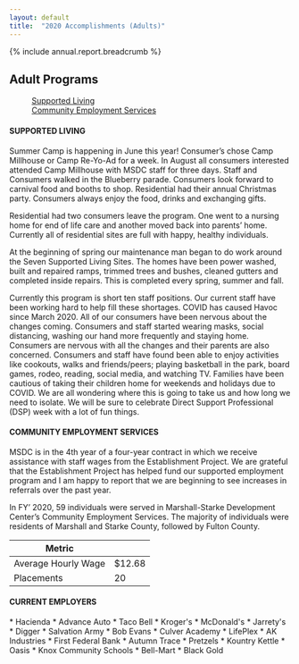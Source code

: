 ```yaml
---
layout: default
title:  "2020 Accomplishments (Adults)"
---
```

{% include annual.report.breadcrumb %}

## Adult Programs

<dl class="tabs pill">
  <dd><a href="#supported">Supported Living</a></dd>
  <dd><a href="#employment">Community Employment Services</a></dd>
</dl>

<h4 class="subheader" id="supported">SUPPORTED LIVING</h4>
Summer Camp is happening in June this year!  Consumer’s chose Camp Millhouse or Camp Re-Yo-Ad for a week.  In August all consumers interested attended Camp Millhouse with MSDC staff for three days.  Staff and Consumers walked in the Blueberry parade.  Consumers look forward to carnival food and booths to shop.  Residential had their annual Christmas party.  Consumers always enjoy the food, drinks and exchanging gifts.

Residential had two consumers leave the program.  One went to a nursing home for end of life care and another moved back into parents’ home.  Currently all of residential sites are full with happy, healthy individuals.

At the beginning of spring our maintenance man began to do work around the Seven Supported Living Sites.  The homes have been power washed, built and repaired ramps, trimmed trees and bushes, cleaned gutters and completed inside repairs.  This is completed every spring, summer and fall.

Currently this program is short ten staff positions.  Our current staff have been working hard to help fill these shortages.  COVID has caused Havoc since March 2020.  All of our consumers have been nervous about the changes coming.  Consumers and staff started wearing masks, social distancing, washing our hand more frequently and staying home.  Consumers are nervous with all the changes and their parents are also concerned.  Consumers and staff have found been able to enjoy activities like cookouts, walks and friends/peers; playing basketball in the park, board games, rodeo, reading, social media, and watching TV.  Families have been cautious of taking their children home for weekends and holidays due to COVID.  We are all wondering where this is going to take us and how long we need to isolate.  We will be sure to celebrate Direct Support Professional (DSP) week with a lot of fun things.

<h4 class="subheader" id="employment">COMMUNITY EMPLOYMENT SERVICES</h4>
MSDC is in the 4th year of a four-year contract in which we receive assistance with staff wages from the Establishment Project.  We are grateful that the Establishment Project has helped fund our supported employment program and I am happy to report that we are beginning to see increases in referrals over the past year.

In FY’ 2020, 59 individuals were served in Marshall-Starke Development Center’s Community Employment Services.  The majority of individuals were residents of Marshall and Starke County, followed by Fulton County.

<table class="responsive">
    <thead>
        <tr>
            <th>Metric</th>
            <th>&nbsp;</th>
        </tr>
    </thead>
    <tbody>
      <tr>
          <td>Average Hourly Wage</td>
          <td>$12.68</td>
      </tr>
      <tr>
          <td>Placements</td>
          <td>20</td>
      </tr>
    </tbody>
</table>

<h4 class="subheader">CURRENT EMPLOYERS</h4>
* Hacienda
* Advance Auto
* Taco Bell
* Kroger's
* McDonald's
* Jarrety's
* Digger
* Salvation Army
* Bob Evans
* Culver Academy
* LifePlex
* AK Industries
* First Federal Bank
* Autumn Trace
* Pretzels
* Kountry Kettle
* Oasis
* Knox Community Schools
* Bell-Mart
* Black Gold
